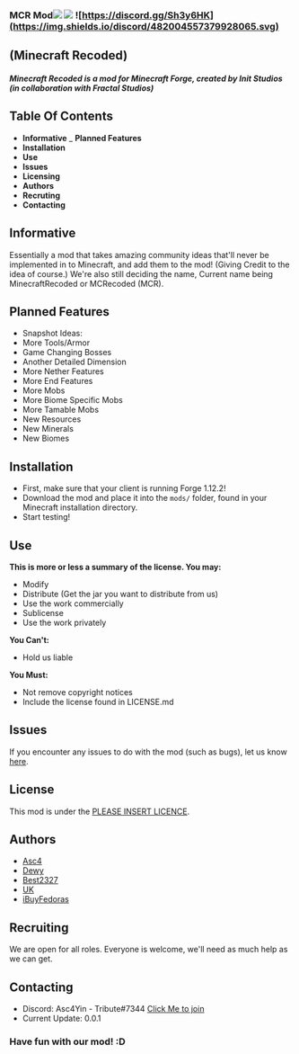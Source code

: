 ### MCR Mod![](https://img.shields.io/badge/InitStudios-Official-brightgreen.svg) ![](https://img.shields.io/badge/Minecraft-1.12.2-green.svg) ![https://discord.gg/Sh3y6HK](https://img.shields.io/discord/482004557379928065.svg)
## (Minecraft Recoded)

##### Minecraft Recoded is a mod for Minecraft Forge, created by Init Studios (in collaboration with Fractal Studios)


## Table Of Contents

- **Informative**
_ **Planned Features**
- **Installation**
- **Use**
- **Issues**
- **Licensing**
- **Authors**
- **Recruting**
- **Contacting**


## Informative
Essentially a mod that takes amazing community ideas that'll never be implemented in to Minecraft, and add them to the mod!
(Giving Credit to the idea of course.)
We're also still deciding the name, Current name being MinecraftRecoded or MCRecoded (MCR).

## Planned Features
* Snapshot Ideas:
* More Tools/Armor
* Game Changing Bosses
* Another Detailed Dimension
* More Nether Features
* More End Features
* More Mobs
* More Biome Specific Mobs
* More Tamable Mobs
* New Resources
* New Minerals
* New Biomes

## Installation

- First, make sure that your client is running Forge 1.12.2!
- Download the mod and place it into the ```mods/``` folder, found in your Minecraft installation directory.
- Start testing!

## Use

**This is more or less a summary of the license. You may:**

- Modify
- Distribute (Get the jar you want to distribute from us)
- Use the work commercially
- Sublicense
- Use the work privately

**You Can't:**

- Hold us liable

**You Must:**

- Not remove copyright notices
- Include the license found in LICENSE.md

## Issues

If you encounter any issues to do with the mod (such as bugs), let us know [here](https://github.com/initstudios/MCRecoded/issues).

## License

This mod is under the [PLEASE INSERT LICENCE]().

## Authors

* [Asc4](https://www.github.com/Asc4Yin)
* [Dewy](https://www.github.com/iBuyMountainDew)
* [Best2327](https://www.github.com/best2327)
* [UK](https://www.github.com/UKMinecrafted)
* [iBuyFedoras](https://github.com/)

## Recruiting
We are open for all roles. Everyone is welcome, we'll need as much help as we can get.

## Contacting
* Discord: Asc4Yin - Tribute#7344 [Click Me to join](https://discord.gg/SECq9pK)
* Current Update: 0.0.1

### Have fun with our mod! :D
